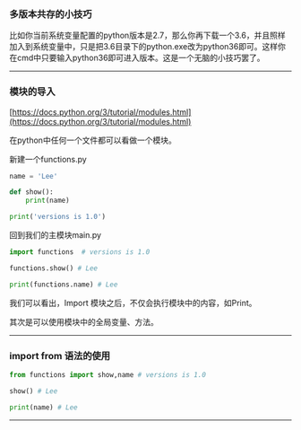 ### 多版本共存的小技巧

比如你当前系统变量配置的python版本是2.7，那么你再下载一个3.6，并且照样加入到系统变量中，只是把3.6目录下的python.exe改为python36即可。这样你在cmd中只要输入python36即可进入版本。这是一个无脑的小技巧罢了。

---

### 模块的导入

[https://docs.python.org/3/tutorial/modules.html](https://docs.python.org/3/tutorial/modules.html)

在python中任何一个文件都可以看做一个模块。

新建一个functions.py

```py
name = 'Lee'

def show():
    print(name)

print('versions is 1.0')
```

回到我们的主模块main.py

```py
import functions  # versions is 1.0

functions.show() # Lee

print(functions.name) # Lee
```

我们可以看出，Import 模块之后，不仅会执行模块中的内容，如Print。

其次是可以使用模块中的全局变量、方法。

---

### import from 语法的使用

```py
from functions import show,name # versions is 1.0

show() # Lee

print(name) # Lee
```

---



